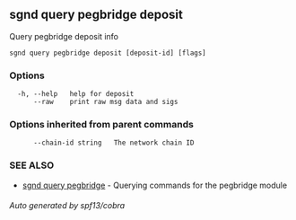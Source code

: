## sgnd query pegbridge deposit

Query pegbridge deposit info

```
sgnd query pegbridge deposit [deposit-id] [flags]
```

### Options

```
  -h, --help   help for deposit
      --raw    print raw msg data and sigs
```

### Options inherited from parent commands

```
      --chain-id string   The network chain ID
```

### SEE ALSO

* [sgnd query pegbridge](sgnd_query_pegbridge.md)	 - Querying commands for the pegbridge module

###### Auto generated by spf13/cobra
